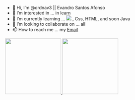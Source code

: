 - 👋 Hi, I’m @ordnav3 || Evandro Santos Afonso
- 👀 I’m interested in ... in learn
- 🌱 I’m currently learning ... 
            <img src="https://cdn.jsdelivr.net/gh/devicons/devicon@latest/icons/javascript/javascript-original.svg" />
          , Css, HTML, and soon Java
- 💞️ I’m looking to collaborate on ... all
- 📫 How to reach me ... my [Email](mailto:evandrosantosafonso@live.com)

<a href="https://github.com/seu-ordnav3">
<img loading="lazy" height="180em" src="https://github-readme-stats.vercel.app/api/top-langs/?username=ordnav3&layout=compact&langs_count=7&theme=dracula"/>
<img loading="lazy" height="180em" src="https://github-readme-stats.vercel.app/api?username=ordnav3&show_icons=true&theme=dracula&include_all_commits=true&count_private=true"/>


<!---
ordnav3/ordnav3 is a ✨ special ✨ repository because its `README.md` (this file) appears on your GitHub profile.
You can click the Preview link to take a look at your changes.
--->
